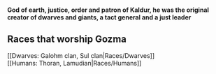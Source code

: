 #### God of earth, justice, order and patron of Kaldur, he was the original creator of dwarves and giants, a tact general and a just leader  

## Races that worship Gozma  
[[Dwarves: Galohm clan, Sul clan|Races/Dwarves]]  
[[Humans: Thoran, Lamudian|Races/Humans]]  
